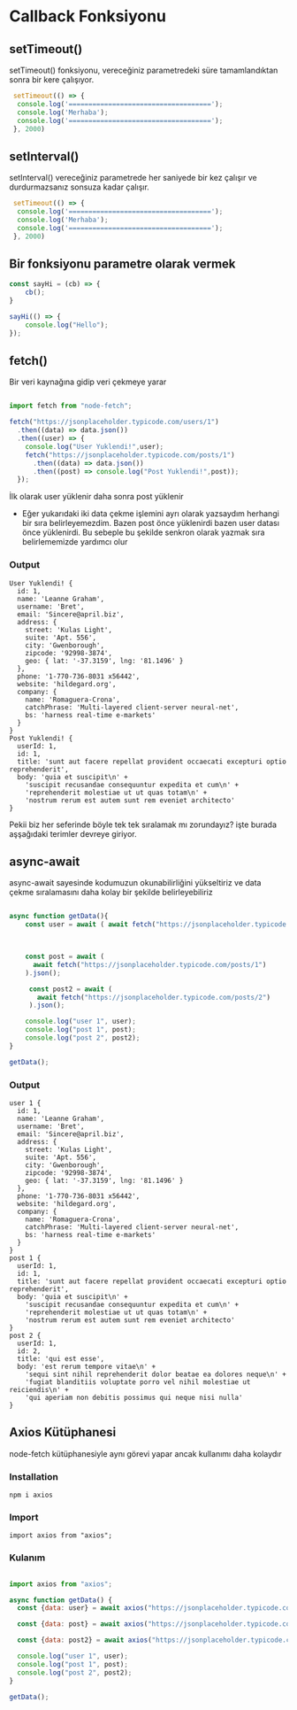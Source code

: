 # Callback Fonksiyonu

## setTimeout()

setTimeout() fonksiyonu, vereceğiniz parametredeki süre tamamlandıktan sonra bir kere çalışıyor.

```javascript
 setTimeout(() => {
  console.log('====================================');
  console.log('Merhaba');
  console.log('====================================');
 }, 2000)

```

## setInterval() 

setInterval() vereceğiniz parametrede her saniyede bir kez çalışır ve durdurmazsanız sonsuza kadar çalışır.

```javascript
 setTimeout(() => {
  console.log('====================================');
  console.log('Merhaba');
  console.log('====================================');
 }, 2000)

```

## Bir fonksiyonu parametre olarak vermek


```javascript
const sayHi = (cb) => {
    cb();
}

sayHi(() => {
    console.log("Hello");
});

```

## fetch()

Bir veri kaynağına gidip veri çekmeye yarar

```javascript

import fetch from "node-fetch";

fetch("https://jsonplaceholder.typicode.com/users/1")
  .then((data) => data.json())
  .then((user) => {
    console.log("User Yuklendi!",user);
    fetch("https://jsonplaceholder.typicode.com/posts/1")
      .then((data) => data.json())
      .then((post) => console.log("Post Yuklendi!",post));
  });

```
İlk olarak user yüklenir daha sonra post yüklenir

* Eğer yukarıdaki iki data çekme işlemini ayrı olarak yazsaydım herhangi bir sıra belirleyemezdim. Bazen post önce yüklenirdi bazen user datası önce yüklenirdi.
Bu sebeple bu şekilde senkron olarak yazmak sıra belirlememizde yardımcı olur

### Output

```
User Yuklendi! {
  id: 1,
  name: 'Leanne Graham',
  username: 'Bret',
  email: 'Sincere@april.biz',
  address: {
    street: 'Kulas Light',
    suite: 'Apt. 556',
    city: 'Gwenborough',
    zipcode: '92998-3874',
    geo: { lat: '-37.3159', lng: '81.1496' }
  },
  phone: '1-770-736-8031 x56442',
  website: 'hildegard.org',
  company: {
    name: 'Romaguera-Crona',
    catchPhrase: 'Multi-layered client-server neural-net',
    bs: 'harness real-time e-markets'
  }
}
Post Yuklendi! {
  userId: 1,
  id: 1,
  title: 'sunt aut facere repellat provident occaecati excepturi optio reprehenderit',
  body: 'quia et suscipit\n' +
    'suscipit recusandae consequuntur expedita et cum\n' +
    'reprehenderit molestiae ut ut quas totam\n' +
    'nostrum rerum est autem sunt rem eveniet architecto'
}
```

Pekii biz her seferinde böyle tek tek sıralamak mı zorundayız? işte burada aşşağıdaki 
terimler devreye giriyor.

## async-await 

async-await sayesinde kodumuzun okunabilirliğini yükseltiriz ve data çekme sıralamasını daha kolay bir şekilde belirleyebiliriz

```javascript

async function getData(){
    const user = await ( await fetch("https://jsonplaceholder.typicode.com/users/1")).json();

    

    const post = await (
      await fetch("https://jsonplaceholder.typicode.com/posts/1")
    ).json();

     const post2 = await (
       await fetch("https://jsonplaceholder.typicode.com/posts/2")
     ).json();

    console.log("user 1", user); 
    console.log("post 1", post);
    console.log("post 2", post2);
}

getData();


```

### Output

```
user 1 {
  id: 1,
  name: 'Leanne Graham',
  username: 'Bret',
  email: 'Sincere@april.biz',
  address: {
    street: 'Kulas Light',
    suite: 'Apt. 556',
    city: 'Gwenborough',
    zipcode: '92998-3874',
    geo: { lat: '-37.3159', lng: '81.1496' }
  },
  phone: '1-770-736-8031 x56442',
  website: 'hildegard.org',
  company: {
    name: 'Romaguera-Crona',
    catchPhrase: 'Multi-layered client-server neural-net',
    bs: 'harness real-time e-markets'
  }
}
post 1 {
  userId: 1,
  id: 1,
  title: 'sunt aut facere repellat provident occaecati excepturi optio reprehenderit',
  body: 'quia et suscipit\n' +
    'suscipit recusandae consequuntur expedita et cum\n' +
    'reprehenderit molestiae ut ut quas totam\n' +
    'nostrum rerum est autem sunt rem eveniet architecto'
}
post 2 {
  userId: 1,
  id: 2,
  title: 'qui est esse',
  body: 'est rerum tempore vitae\n' +
    'sequi sint nihil reprehenderit dolor beatae ea dolores neque\n' +
    'fugiat blanditiis voluptate porro vel nihil molestiae ut reiciendis\n' +
    'qui aperiam non debitis possimus qui neque nisi nulla'
}

```

## Axios Kütüphanesi

node-fetch kütüphanesiyle aynı görevi yapar ancak kullanımı daha kolaydır

### Installation

```
npm i axios
```
### Import 

```
import axios from "axios";
```
### Kulanım

```javascript

import axios from "axios";

async function getData() {
  const {data: user} = await axios("https://jsonplaceholder.typicode.com/users/1");

  const {data: post} = await axios("https://jsonplaceholder.typicode.com/posts/1");

  const {data: post2} = await axios("https://jsonplaceholder.typicode.com/posts/2");

  console.log("user 1", user);
  console.log("post 1", post);
  console.log("post 2", post2);
}

getData();

```

